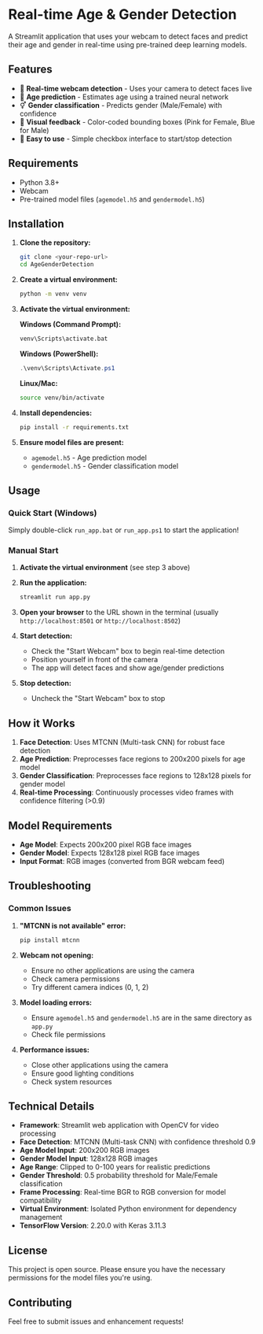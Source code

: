 # Real-time Age & Gender Detection

A Streamlit application that uses your webcam to detect faces and predict their age and gender in real-time using pre-trained deep learning models.

## Features

- 🎥 **Real-time webcam detection** - Uses your camera to detect faces live
- 👤 **Age prediction** - Estimates age using a trained neural network
- ⚥ **Gender classification** - Predicts gender (Male/Female) with confidence
- 🎨 **Visual feedback** - Color-coded bounding boxes (Pink for Female, Blue for Male)
- 🚀 **Easy to use** - Simple checkbox interface to start/stop detection

## Requirements

- Python 3.8+
- Webcam
- Pre-trained model files (`agemodel.h5` and `gendermodel.h5`)

## Installation

1. **Clone the repository:**
   ```bash
   git clone <your-repo-url>
   cd AgeGenderDetection
   ```

2. **Create a virtual environment:**
   ```bash
   python -m venv venv
   ```

3. **Activate the virtual environment:**
   
   **Windows (Command Prompt):**
   ```bash
   venv\Scripts\activate.bat
   ```
   
   **Windows (PowerShell):**
   ```powershell
   .\venv\Scripts\Activate.ps1
   ```
   
   **Linux/Mac:**
   ```bash
   source venv/bin/activate
   ```

4. **Install dependencies:**
   ```bash
   pip install -r requirements.txt
   ```

5. **Ensure model files are present:**
   - `agemodel.h5` - Age prediction model
   - `gendermodel.h5` - Gender classification model

## Usage

### Quick Start (Windows)

Simply double-click `run_app.bat` or `run_app.ps1` to start the application!

### Manual Start

1. **Activate the virtual environment** (see step 3 above)

2. **Run the application:**
   ```bash
   streamlit run app.py
   ```

3. **Open your browser** to the URL shown in the terminal (usually `http://localhost:8501` or `http://localhost:8502`)

3. **Start detection:**
   - Check the "Start Webcam" box to begin real-time detection
   - Position yourself in front of the camera
   - The app will detect faces and show age/gender predictions

4. **Stop detection:**
   - Uncheck the "Start Webcam" box to stop

## How it Works

1. **Face Detection**: Uses MTCNN (Multi-task CNN) for robust face detection
2. **Age Prediction**: Preprocesses face regions to 200x200 pixels for age model
3. **Gender Classification**: Preprocesses face regions to 128x128 pixels for gender model
4. **Real-time Processing**: Continuously processes video frames with confidence filtering (>0.9)

## Model Requirements

- **Age Model**: Expects 200x200 pixel RGB face images
- **Gender Model**: Expects 128x128 pixel RGB face images
- **Input Format**: RGB images (converted from BGR webcam feed)

## Troubleshooting

### Common Issues

1. **"MTCNN is not available" error:**
   ```bash
   pip install mtcnn
   ```

2. **Webcam not opening:**
   - Ensure no other applications are using the camera
   - Check camera permissions
   - Try different camera indices (0, 1, 2)

3. **Model loading errors:**
   - Ensure `agemodel.h5` and `gendermodel.h5` are in the same directory as `app.py`
   - Check file permissions

4. **Performance issues:**
   - Close other applications using the camera
   - Ensure good lighting conditions
   - Check system resources

## Technical Details

- **Framework**: Streamlit web application with OpenCV for video processing
- **Face Detection**: MTCNN (Multi-task CNN) with confidence threshold 0.9
- **Age Model Input**: 200x200 RGB images
- **Gender Model Input**: 128x128 RGB images  
- **Age Range**: Clipped to 0-100 years for realistic predictions
- **Gender Threshold**: 0.5 probability threshold for Male/Female classification
- **Frame Processing**: Real-time BGR to RGB conversion for model compatibility
- **Virtual Environment**: Isolated Python environment for dependency management
- **TensorFlow Version**: 2.20.0 with Keras 3.11.3

## License

This project is open source. Please ensure you have the necessary permissions for the model files you're using.

## Contributing

Feel free to submit issues and enhancement requests!
